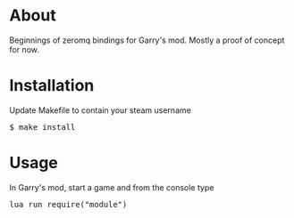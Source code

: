 About
=====

Beginnings of zeromq bindings for Garry's mod. Mostly a proof of concept for now.

Installation
============

Update Makefile to contain your steam username

<pre>
$ make install
</pre>

Usage
=====

In Garry's mod, start a game and from the console type
<pre>
lua_run require("module")
</pre>
